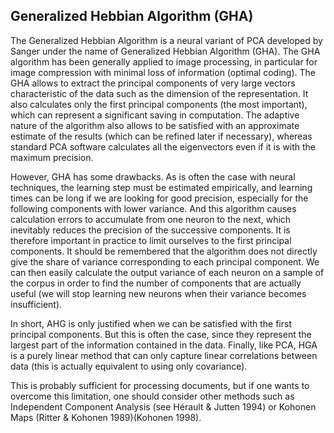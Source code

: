 ## Generalized Hebbian  Algorithm  (GHA)

The Generalized Hebbian Algorithm is a neural variant of PCA developed by Sanger under the name of Generalized Hebbian Algorithm (GHA). The GHA algorithm has been generally applied to image processing, in particular for image compression with minimal loss of information (optimal coding). The GHA allows to extract the principal components of very large vectors characteristic of the data such as the dimension of the representation. It also calculates only the first principal components (the most important), which can represent a significant saving in computation. The adaptive nature of the algorithm also allows to be satisfied with an approximate estimate of the results (which can be refined later if necessary), whereas standard PCA software calculates all the eigenvectors even if it is with the maximum precision.

However, GHA has some drawbacks. As is often the case with neural techniques, the learning step must be estimated empirically, and learning times can be long if we are looking for good precision, especially for the following components with lower variance. And this algorithm causes calculation errors to accumulate from one neuron to the next, which inevitably reduces the precision of the successive components. It is therefore important in practice to limit ourselves to the first principal components. It should be remembered that the algorithm does not directly give the share of variance corresponding to each principal component. We can then easily calculate the output variance of each neuron on a sample of the corpus in order to find the number of components that are actually useful (we will stop learning new neurons when their variance becomes insufficient).

In short, AHG is only justified when we can be satisfied with the first principal components. But this is often the case, since they represent the largest part of the information contained in the data. Finally, like PCA, HGA is a purely linear method that can only capture linear correlations between data (this is actually equivalent to using only covariance).

This is probably sufficient for processing documents, but if one wants to overcome this limitation, one should consider other methods such as Independent Component Analysis (see Hérault & Jutten 1994) or Kohonen Maps (Ritter & Kohonen 1989)(Kohonen 1998).
